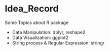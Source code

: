 # Idea_Record

Some Topics about R package
* Data Manipulation: dplyr, reshape2
* Data Visualization: ggplot2
* String process & Regular Expression: stringr
